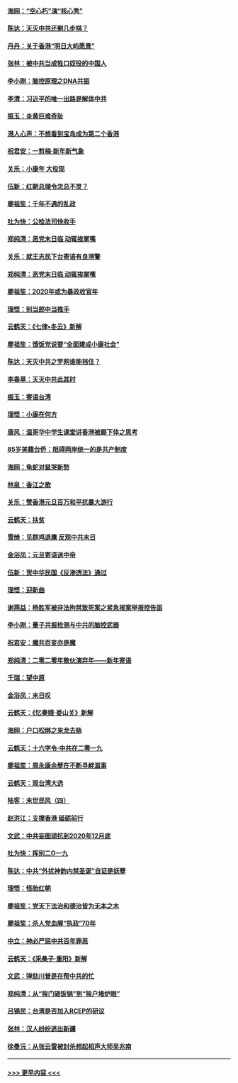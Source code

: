 #### [海网：“空心朽”演“核心秀”](../pages/nsc993/n11783874.md?t=01111522) 
#### [陈达：天灭中共还剩几步棋？](../pages/nsc993/n11783719.md?t=01111522) 
#### [丹丹：关于香港“明日大屿愿景”](../pages/nsc993/n11783273.md?t=01111522) 
#### [张林：被中共当成牲口奴役的中国人](../pages/nsc993/n11782397.md?t=01111522) 
#### [李小刚：脑控原理之DNA共振](../pages/nsc993/n11780962.md?t=01111522) 
#### [李清：习近平的唯一出路是解体中共](../pages/nsc993/n11780866.md?t=01111522) 
#### [振玉：炎黄巨难奇耻](../pages/nsc993/n11779632.md?t=01111522) 
#### [港人心声：不想看到宝岛成为第二个香港](../pages/nsc993/n11778817.md?t=01111522) 
#### [祝君安：一剪梅‧新年新气象](../pages/nsc993/n11776340.md?t=01111522) 
#### [关乐：小康年 大役现](../pages/nsc993/n11774213.md?t=01111522) 
#### [伍新：红朝总理令怎总不灵？](../pages/nsc993/n11770813.md?t=01111522) 
#### [廖祖笙：千年不遇的乱政](../pages/nsc993/n11770373.md?t=01111522) 
#### [吐为快：公检法司快收手](../pages/nsc993/n11770359.md?t=01111522) 
#### [郑纯清：恶党末日临 动辄挨掌嘴](../pages/nsc993/n11769912.md?t=01111522) 
#### [关乐：就王志民下台寄语有良港警](../pages/nsc993/n11769903.md?t=01111522) 
#### [郑纯清：恶党末日临 动辄挨掌嘴](../pages/nsc993/n11769356.md?t=01111522) 
#### [廖祖笙：2020年或为暴政收官年](../pages/nsc993/n11768216.md?t=01111522) 
#### [理悟：别当郎中当推手](../pages/nsc993/n11768243.md?t=01111522) 
#### [云鹤天：《七律▪冬云》新解](../pages/nsc993/n11768204.md?t=01111522) 
#### [廖祖笙：饿饭党说要“全面建成小康社会”](../pages/nsc993/n11767482.md?t=01111522) 
#### [陈达：天灭中共之罗网谁能挡住？](../pages/nsc993/n11767465.md?t=01111522) 
#### [李春草：天灭中共此其时](../pages/nsc993/n11767452.md?t=01111522) 
#### [振玉：寄语台湾](../pages/nsc993/n11767432.md?t=01111522) 
#### [理悟：小康在何方](../pages/nsc993/n11767394.md?t=01111522) 
#### [唐风：温哥华中学生课堂讲香港被踢下体之思考](../pages/nsc993/n11766848.md?t=01111522) 
#### [85岁美籍台侨：阻碍两岸统一的是共产制度](../pages/nsc993/n11765043.md?t=01111522) 
#### [海网：龟蛇对鼠哭新愁](../pages/nsc993/n11764895.md?t=01111522) 
#### [林泉：香江之歌](../pages/nsc993/n11764415.md?t=01111522) 
#### [关乐：赞香港元旦百万和平抗暴大游行](../pages/nsc993/n11764382.md?t=01111522) 
#### [云鹤天：扶贫](../pages/nsc993/n11764245.md?t=01111522) 
#### [雪绮：见群鸡退鹰  反观中共末日](../pages/nsc993/n11762112.md?t=01111522) 
#### [金浴凤：元旦寄语迷中帝](../pages/nsc993/n11761788.md?t=01111522) 
#### [伍新：贺中华民国《反渗透法》通过](../pages/nsc993/n11761994.md?t=01111522) 
#### [理悟：迎新曲](../pages/nsc993/n11761152.md?t=01111522) 
#### [谢燕益：杨胜军被非法拘禁致死案之紧急报案举报控告函](../pages/nsc993/n11756134.md?t=01111522) 
#### [李小刚：量子共振检测与中共的脑控武器](../pages/nsc993/n11754518.md?t=01111522) 
#### [祝君安：魔共百变亦是魔](../pages/nsc993/n11754469.md?t=01111522) 
#### [郑纯清：二零二零年散伙演弃年——新年寄语](../pages/nsc993/n11754195.md?t=01111522) 
#### [千瑞：望中原](../pages/nsc993/n11754159.md?t=01111522) 
#### [金浴凤：末日叹](../pages/nsc993/n11752359.md?t=01111522) 
#### [云鹤天：《忆秦娥‧娄山关》新解](../pages/nsc993/n11752348.md?t=01111522) 
#### [海网：户口松绑之来龙去脉](../pages/nsc993/n11752328.md?t=01111522) 
#### [云鹤天：十六字令‧中共在二零一九](../pages/nsc993/n11752305.md?t=01111522) 
#### [廖祖笙：周永康余孽在不断寻衅滋事](../pages/nsc993/n11751013.md?t=01111522) 
#### [云鹤天：观台湾大选](../pages/nsc993/n11751007.md?t=01111522) 
#### [陆客：末世民风（四）](../pages/nsc993/n11749203.md?t=01111522) 
#### [赵洪江：支撑香港 砥砺前行](../pages/nsc993/n11748482.md?t=01111522) 
#### [文武：中共妄图顽抗到2020年12月底](../pages/nsc993/n11748446.md?t=01111522) 
#### [吐为快：挥别二O一九](../pages/nsc993/n11748411.md?t=01111522) 
#### [陈达：中共“外扰神韵内禁圣诞”自证是妖孽](../pages/nsc993/n11748226.md?t=01111522) 
#### [理悟：怪胎红朝](../pages/nsc993/n11748206.md?t=01111522) 
#### [廖祖笙：党天下法治和德治皆为无本之木](../pages/nsc993/n11748135.md?t=01111522) 
#### [廖祖笙：杀人党血腥“执政”70年](../pages/nsc993/n11745144.md?t=01111522) 
#### [中立：神必严惩中共百年罪恶](../pages/nsc993/n11744970.md?t=01111522) 
#### [云鹤天：《采桑子‧重阳》新解](../pages/nsc993/n11744948.md?t=01111522) 
#### [文武：弹劾川普是在帮中共的忙](../pages/nsc993/n11744758.md?t=01111522) 
#### [郑纯清：从“挨门砸饭锅”到“挨户堵炉眼”](../pages/nsc993/n11744745.md?t=01111522) 
#### [吕锡民：台湾是否加入RCEP的研议](../pages/nsc993/n11744701.md?t=01111522) 
#### [张林：汉人纷纷逃出新疆](../pages/nsc993/n11743530.md?t=01111522) 
#### [徐曼沅：从张云雷被封杀想起相声大师吴兆南](../pages/nsc993/n11741816.md?t=01111522) 

----
#### [ >>> 更早内容 <<< ](../indexes/nsc993-earlier.md)
